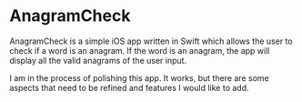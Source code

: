 # AnagramCheck

AnagramCheck is a simple iOS app written in Swift which allows the user to check if a word is an anagram. If the word is an anagram, the app will display all the valid anagrams of the user input.

I am in the process of polishing this app. It works, but there are some aspects that need to be refined and features I would like to add.
